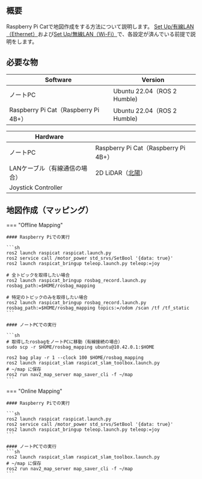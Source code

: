 ## 概要
Raspberry Pi Catで地図作成をする方法について説明します。 
[Set Up/有線LAN（Ethernet）](../set_up/wired.md)および[Set Up/無線LAN（Wi-Fi）](../set_up/wireless.md)で、各設定が済んでいる前提で説明をします。

## 必要な物
| Software         | Version                                      |
| ---------------- | -------------------------------------------- | 
| ノートPC         | Ubuntu 22.04（ROS 2 Humble) |
| Raspberry Pi Cat（Raspberry Pi 4B+） | Ubuntu 22.04（ROS 2 Humble) |

| Hardware            |                  | 
| ------------------- | ---------------- | 
| ノートPC            | Raspberry Pi Cat（Raspberry Pi 4B+） | 
| LANケーブル（有線通信の場合） | 2D LiDAR（[北陽](https://www.hokuyo-aut.co.jp/search/?cate01=1)） | 
| Joystick Controller |  |

## 地図作成（マッピング）

=== "Offline Mapping"

    #### Raspberry Piでの実行

    ```sh
    ros2 launch raspicat raspicat.launch.py
    ros2 service call /motor_power std_srvs/SetBool '{data: true}'
    ros2 launch raspicat_bringup teleop.launch.py teleop:=joy

    # 全トピックを取得したい場合
    ros2 launch raspicat_bringup rosbag_record.launch.py rosbag_path:=$HOME/rosbag_mapping

    # 特定のトピックのみを取得したい場合
    ros2 launch raspicat_bringup rosbag_record.launch.py rosbag_path:=$HOME/rosbag_mapping topics:=/odom /scan /tf /tf_static
    ```

    #### ノートPCでの実行

    ```sh
    # 取得したrosbagをノートPCに移動（有線接続の場合）
    sudo scp -r $HOME/rosbag_mapping ubuntu@10.42.0.1:$HOME

    ros2 bag play -r 1 --clock 100 $HOME/rosbag_mapping
    ros2 launch raspicat_slam raspicat_slam_toolbox.launch.py
    # ~/map に保存
    ros2 run nav2_map_server map_saver_cli -f ~/map
    ```

=== "Online Mapping"

    #### Raspberry Piでの実行

    ```sh
    ros2 launch raspicat raspicat.launch.py
    ros2 service call /motor_power std_srvs/SetBool '{data: true}'
    ros2 launch raspicat_bringup teleop.launch.py teleop:=joy
    ```

    #### ノートPCでの実行
    ```sh
    ros2 launch raspicat_slam raspicat_slam_toolbox.launch.py
    # ~/map に保存
    ros2 run nav2_map_server map_saver_cli -f ~/map
    ```

